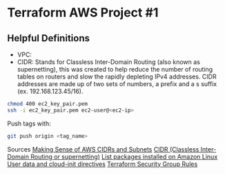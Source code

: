 # Terraform AWS Project #1

## Helpful Definitions

-   VPC:
-   CIDR: Stands for Classless Inter-Domain Routing (also known as supernetting), this was created to help reduce the number of routing tables on routers and slow the rapidly depleting IPv4 addresses. CIDR addresses are made up of two sets of numbers, a prefix and a s suffix (ex. 192.168.123.45/16).

```sh
chmod 400 ec2_key_pair.pem
ssh -i ec2_key_pair.pem ec2-user@<ec2-ip>
```

Push tags with:

```sh
git push origin <tag_name>
```

Sources
[Making Sense of AWS CIDRs and Subnets](https://virtualizationreview.com/articles/2021/03/26/aws-subnetting.aspx)
[CIDR (Classless Inter-Domain Routing or supernetting)](https://www.techtarget.com/searchnetworking/definition/CIDR)
[List packages installed on Amazon Linux](https://docs.aws.amazon.com/AWSEC2/latest/UserGuide/managing-software.html)
[User data and cloud-init directives](https://docs.aws.amazon.com/AWSEC2/latest/UserGuide/user-data.html)
[Terraform Security Group Rules](https://registry.terraform.io/providers/hashicorp/aws/latest/docs/resources/security_group_rule)

